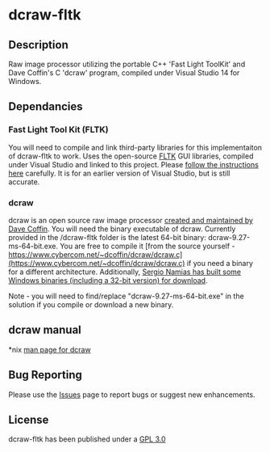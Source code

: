 # dcraw-fltk

## Description
Raw image processor utilizing the portable C++ 'Fast Light ToolKit' and Dave Coffin's C 'dcraw' program, compiled under Visual Studio 14 for Windows.

## Dependancies

### Fast Light Tool Kit (FLTK)
You will need to compile and link third-party libraries for this implementaiton of dcraw-fltk to work.
Uses the open-source [FLTK](http://www.fltk.org/index.php) GUI libraries, compiled under Visual Studio and linked to this project.
Please [follow the instructions here](https://bewuethr.github.io/installing-fltk-133-under-visual-studio/#comment-2065708873) carefully. It is for an earlier version of Visual Studio, but is still accurate.

### dcraw
dcraw is an open source raw image processor [created and maintained by Dave Coffin](https://www.cybercom.net/~dcoffin/dcraw/).
You will need the binary executable of dcraw. Currently provided in the /dcraw-fltk folder is the latest 64-bit binary: dcraw-9.27-ms-64-bit.exe.
You are free to compile it [from the source yourself - https://www.cybercom.net/~dcoffin/dcraw/dcraw.c](https://www.cybercom.net/~dcoffin/dcraw/dcraw.c) if you need a binary for a different architecture.
Additionally, [Sergio Namias has built some Windows binaries (including a 32-bit version) for download](http://www.centrostudiprogressofotografico.it/en/dcraw/).

Note - you will need to find/replace "dcraw-9.27-ms-64-bit.exe" in the solution if you compile or download a new binary.

## dcraw manual
*nix [man page for dcraw](https://www.cybercom.net/~dcoffin/dcraw/dcraw.1.html)

## Bug Reporting

Please use the [Issues](https://github.com/aaronmboyd/dcraw-fltk/issues) page to report bugs or suggest new enhancements.

## License

dcraw-fltk has been published under a [GPL 3.0](https://github.com/aaronmboyd/dcraw-fltk/blob/master/LICENSE)

